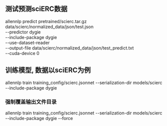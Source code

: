 ## 测试预测sciERC数据
allennlp predict pretrained/scierc.tar.gz data/scierc/normalized_data/json/test.json \
    --predictor dygie \
    --include-package dygie \
    --use-dataset-reader \
    --output-file data/scierc/normalized_data/json/test_predict.txt \
    --cuda-device 0

## 训练模型, 数据以sciERC为例
allennlp train training_config/scierc.jsonnet --serialization-dir models/scierc --include-package dygie

### 强制覆盖输出文件目录
allennlp train training_config/scierc.jsonnet --serialization-dir models/scierc --include-package dygie --force